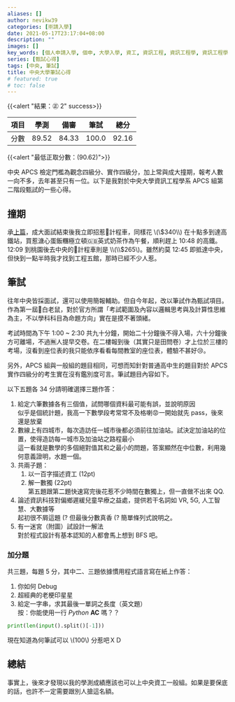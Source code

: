 ```yaml
---
aliases: []
author: nevikw39
categories: [🈸請入學]
date: 2021-05-17T23:17:04+08:00
description: ""
images: []
key_words: [個人申請入學, 個申, 大學入學, 資工, 資訊工程, 資訊工程學, 資訊工程學系, 資工系, 一階, 二階, 備審, 審查資料, 甄試, 筆試, 撞期]
series: [甄試心得]
tags: [中央, 筆試]
title: 中央大學筆試心得
# featured: true
# toc: false
---
```


{{<alert "結果：㊣ 2" success>}}

| 項目 | 學測   | 備審 | 筆試    | 總分    |
|----|------|------|-------|-------|
| 分數 | 89.52 | 84.33 | 100.0 | 92.16 |

{{<alert "最低正取分數：\(90.62\)">}}

中央 APCS 檢定門檻為觀念四級分、實作四級分，加上常與成大撞期，報考人數一向不多，去年甚至只有一位。以下是我對於中央大學資訊工程學系 APCS 組第二階段甄試的一些心得。

## 撞期

承[上篇](../ncku)，成大面試結束後我立即招惹🚖計程車，同樣花 \\(\\$340\\) 在十點多到達高鐵站，買惹溏心蛋飯糰極立頓🇬🇧英式奶茶作為午餐，順利趕上 10:48 的高鐵。12:09 到桃園後去中央的🚕計程車則是 \\(\\$265\\)。雖然約莫 12:45 即抵達中央，但快到一點半時我才找到工程五館，那時已經不少人惹。

## 筆試

往年中央皆採面試，還可以使用簡報輔助。但自今年起，改以筆試作為甄試項目。作為第一屆🐁白老鼠，對於官方所謂「考試範圍及內容以邏輯思考與及計算性思維為主，不以學科科目為命題方向」實在是摸不著頭緒。

考試時間為下午 1:00 ~ 2:30 共九十分鐘，開始二十分鐘後不得入場，六十分鐘後方可離場，不過🈚️人提早交卷。在二樓報到後（其實只是田問卷）才上位於三樓的考場，沒看到座位表的我只能依序看看每間教室的座位表，體驗不甚好😢。

另外，APCS 組與一般組的題目相同，可想而知針對普通高中生的題目對於 APCS 實作四級分的考生實在沒有鑑別度可言。筆試題目內容如下。

以下五題各 34 分請明確選擇三題作答：

1. 給定六筆數據各有三個值，試問哪個資料最可能有誤，並說明原因 <br>
似乎是個統計題，我高一下數學段考常常不及格喇😡一開始就先 pass，後來還是放棄
2. 數線上有四城市，每次造訪任一城市後都必須前往加油站。試決定加油站的位置，使得造訪每一城市及加油站之路程最小 <br>
這一看就是數學的多個絕對值其和之最小的問題，答案顯然在中位數，利用幾何意義證明，水題一個。
3. 共兩子題：
    1. 以一百字描述資工 (12pt)
    2. 解一數獨 (22pt) <br>
第五題跟第二題快速寫完後花惹不少時間在數獨上，但一直做不出來 QQ.
4. 論述資訊科技對偏鄉遲緩兒童早療之益處，提供若干名詞如 VR, 5G, 人工智慧、大數據等 <br>
起初很不屑這題 (? 但最後分數真香 (? 簡單條列式說明之。
5. 有一迷宮（附圖）試設計一解法 <br>
對於程式設計有基本認知的人都會馬上想到 BFS 吧。

### 加分題

共三題，每題 5 分，其中二、三題依據慣用程式語言寫在紙上作答：

1. 你如何 Debug
2. 超經典的老梗印星星
3. 給定一字串，求其最後一單詞之長度（英文題） <br>
按：你能使用一行 _Python_ **AC** 嗎？？

```python
print(len(input().split()[-1]))
```

現在知道為何筆試可以 \\(100\\) 分惹吧ＸＤ

## 總結

事實上，後來才發現以我的學測成績應該也可以上中央資工一般組。如果是要保底的話，也許不一定需要跟別人搶這名額。
